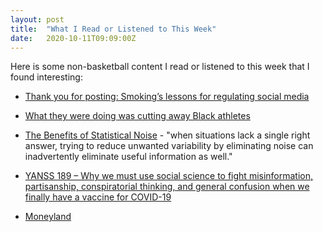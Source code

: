 ```yaml
---
layout: post
title:  "What I Read or Listened to This Week"
date:   2020-10-11T09:09:00Z
---
```

Here is some non-basketball content I read or listened to this week that I found interesting:


* [Thank you for posting: Smoking’s lessons for regulating social media](https://www.technologyreview.com/2020/10/05/1009231/social-media-facebook-tobacco-secondhand-smoke/)

* [What they were doing was cutting away Black athletes](https://hrealsports.substack.com/p/what-they-were-doing-was-cutting)

* [The Benefits of Statistical Noise](https://behavioralscientist.org/the-benefits-of-statistical-noise/) - "when situations lack a single right answer, trying to reduce unwanted variability by eliminating noise can inadvertently eliminate useful information as well."

* [YANSS 189 – Why we must use social science to fight misinformation, partisanship, conspiratorial thinking, and general confusion when we finally have a vaccine for COVID-19](https://youarenotsosmart.com/2020/09/21/yanss-189-why-we-must-use-social-science-to-fight-misinformation-partisanship-conspiratorial-thinking-and-general-confusion-when-we-finally-have-a-vaccine-for-covid-19/)

* [Moneyland](https://profilebooks.com/moneyland.html)

